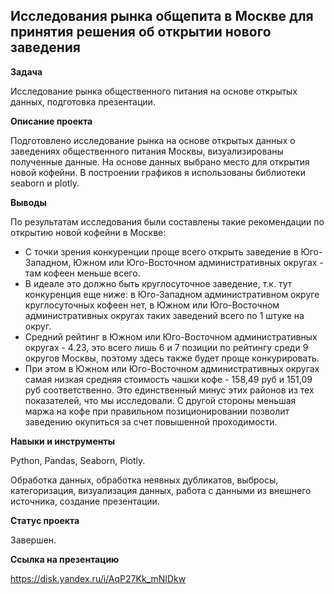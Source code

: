 ## Исследования рынка общепита в Москве для принятия решения об открытии нового заведения

**Задача**   

Исследование рынка общественного питания на основе открытых данных, подготовка презентации.

**Описание проекта**

Подготовлено исследование рынка на основе открытых данных о заведениях общественного питания Москвы, визуализированы полученные данные. На основе данных выбрано место для открытия новой кофейни. В построении графиков я использованы библиотеки seaborn и plotly.

**Выводы**

По результатам исследования были составлены такие рекомендации по открытию новой кофейни в Москве:
* С точки зрения конкуренции проще всего открыть заведение в Юго-Западном, Южном или Юго-Восточном административных округах - там кофеен меньше всего.
* В идеале это должно быть круглосуточное заведение, т.к. тут конкуренция еще ниже: в Юго-Западном административном округе круглосуточных кофеен нет, в Южном или Юго-Восточном административных округах таких заведений всего по 1 штуке на округ.
* Средний рейтинг в Южном или Юго-Восточном административных округах - 4.23, это всего лишь 6 и 7 позиции по рейтингу среди 9 округов Москвы, поэтому здесь также будет проще конкурировать.
* При этом в Южном или Юго-Восточном административных округах самая низкая средняя стоимость чашки кофе - 158,49 руб и 151,09 руб соответственно. Это единственный минус этих районов из тех показателей, что мы исследовали. С другой стороны меньшая маржа на кофе при правильном позиционировании позволит заведению окупиться за счет повышенной проходимости.

**Навыки и инструменты**  

Python, Pandas, Seaborn, Plotly.

Обработка данных, обработка неявных  дубликатов, выбросы, категоризация, визуализация данных, работа с данными из внешнего источника, создание презентации.

**Статус проекта**

Завершен.

**Ссылка на презентацию**

https://disk.yandex.ru/i/AqP27Kk_mNIDkw